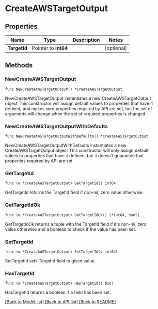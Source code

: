 # CreateAWSTargetOutput

## Properties

Name | Type | Description | Notes
------------ | ------------- | ------------- | -------------
**TargetId** | Pointer to **int64** |  | [optional] 

## Methods

### NewCreateAWSTargetOutput

`func NewCreateAWSTargetOutput() *CreateAWSTargetOutput`

NewCreateAWSTargetOutput instantiates a new CreateAWSTargetOutput object
This constructor will assign default values to properties that have it defined,
and makes sure properties required by API are set, but the set of arguments
will change when the set of required properties is changed

### NewCreateAWSTargetOutputWithDefaults

`func NewCreateAWSTargetOutputWithDefaults() *CreateAWSTargetOutput`

NewCreateAWSTargetOutputWithDefaults instantiates a new CreateAWSTargetOutput object
This constructor will only assign default values to properties that have it defined,
but it doesn't guarantee that properties required by API are set

### GetTargetId

`func (o *CreateAWSTargetOutput) GetTargetId() int64`

GetTargetId returns the TargetId field if non-nil, zero value otherwise.

### GetTargetIdOk

`func (o *CreateAWSTargetOutput) GetTargetIdOk() (*int64, bool)`

GetTargetIdOk returns a tuple with the TargetId field if it's non-nil, zero value otherwise
and a boolean to check if the value has been set.

### SetTargetId

`func (o *CreateAWSTargetOutput) SetTargetId(v int64)`

SetTargetId sets TargetId field to given value.

### HasTargetId

`func (o *CreateAWSTargetOutput) HasTargetId() bool`

HasTargetId returns a boolean if a field has been set.


[[Back to Model list]](../README.md#documentation-for-models) [[Back to API list]](../README.md#documentation-for-api-endpoints) [[Back to README]](../README.md)


